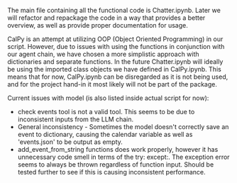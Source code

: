 The main file containing all the functional code is Chatter.ipynb. Later we will refactor and repackage the code in a way that provides a better overview, as well as provide proper documentation for usage.

CalPy is an attempt at utilizing OOP (Object Oriented Programming) in our script. However, due to issues with using the functions in conjunction with our agent chain, we have chosen a more simplistic approach with dictionaries and separate functions. In the future Chatter.ipynb will ideally be using the imported class objects we have defined in CalPy.ipynb.
This means that for now, CalPy.ipynb can be disregarded as it is not being used, and for the project hand-in it most likely will not be part of the package.

Current issues with model (is also listed inside actual script for now):
- check events tool is not a valid tool. This seems to be due to inconsistent inputs from the LLM chain.
- General inconsistency - Sometimes the model doesn't correctly save an event to dictionary, causing the calendar variable as well as 'events.json' to be output as empty.
- add_event_from_string functions does work properly, however it has unnecessary code smell in terms of the try: except:. The exception error seems to always be thrown regardless of function input. Should be tested further to see if this is causing inconsistent performance.
